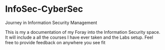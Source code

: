 # InfoSec-CyberSec
Journey in Information Security Management

This is my a documentation of my Foray into the Information Security space. It will include a all the courses I have ever taken and the Labs setup. Feel free to provide feedback on anywhere you see fit
